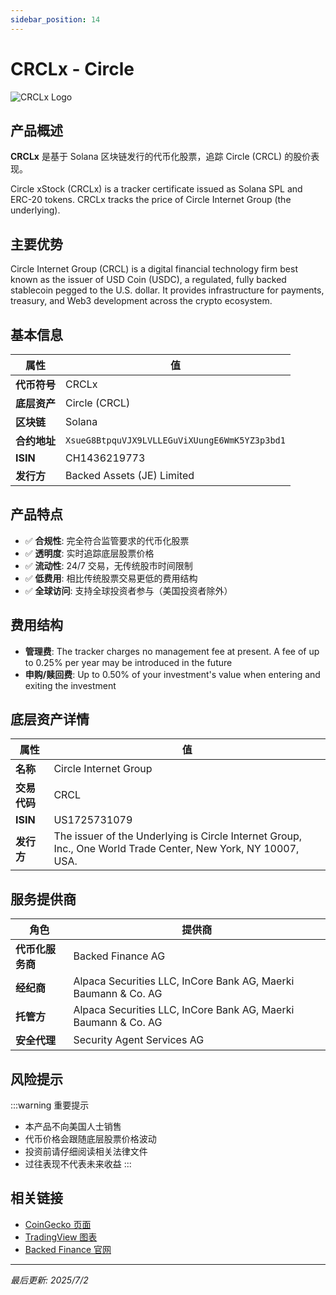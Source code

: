 ```yaml
---
sidebar_position: 14
---
```


# CRCLx - Circle

![CRCLx Logo](/img/tokens/CRCLx.svg)

## 产品概述

**CRCLx** 是基于 Solana 区块链发行的代币化股票，追踪 Circle (CRCL) 的股价表现。

Circle xStock (CRCLx) is a tracker certificate issued as Solana SPL and ERC-20 tokens. CRCLx tracks the price of Circle Internet Group (the underlying).

## 主要优势

Circle Internet Group (CRCL) is a digital financial technology firm best known as the issuer of USD Coin (USDC), a regulated, fully backed stablecoin pegged to the U.S. dollar. It provides infrastructure for payments, treasury, and Web3 development across the crypto ecosystem.


## 基本信息

| 属性 | 值 |
|------|----|
| **代币符号** | CRCLx |
| **底层资产** | Circle (CRCL) |
| **区块链** | Solana |
| **合约地址** | `XsueG8BtpquVJX9LVLLEGuViXUungE6WmK5YZ3p3bd1` |
| **ISIN** | CH1436219773 |
| **发行方** | Backed Assets (JE) Limited |

## 产品特点

- ✅ **合规性**: 完全符合监管要求的代币化股票
- ✅ **透明度**: 实时追踪底层股票价格
- ✅ **流动性**: 24/7 交易，无传统股市时间限制
- ✅ **低费用**: 相比传统股票交易更低的费用结构
- ✅ **全球访问**: 支持全球投资者参与（美国投资者除外）

## 费用结构

- **管理费**: The tracker charges no management fee at present. A fee of up to 0.25% per year may be introduced in the future
- **申购/赎回费**: Up to 0.50% of your investment's value when entering and exiting the investment

## 底层资产详情

| 属性 | 值 |
|------|----|
| **名称** | Circle Internet Group |
| **交易代码** | CRCL |
| **ISIN** | US1725731079 |
| **发行方** | The issuer of the Underlying is Circle Internet Group, Inc., One World Trade Center, New York, NY 10007, USA. |

## 服务提供商

| 角色 | 提供商 |
|------|----|
| **代币化服务商** | Backed Finance AG |
| **经纪商** | Alpaca Securities LLC, InCore Bank AG, Maerki Baumann & Co. AG |
| **托管方** | Alpaca Securities LLC, InCore Bank AG, Maerki Baumann & Co. AG |
| **安全代理** | Security Agent Services AG |

## 风险提示

:::warning 重要提示
- 本产品不向美国人士销售
- 代币价格会跟随底层股票价格波动
- 投资前请仔细阅读相关法律文件
- 过往表现不代表未来收益
:::

## 相关链接

- [CoinGecko 页面](https://www.coingecko.com/)
- [TradingView 图表](https://www.tradingview.com/)
- [Backed Finance 官网](https://backed.fi/)

---

*最后更新: 2025/7/2*
